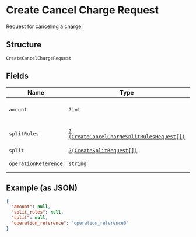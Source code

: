 
# Create Cancel Charge Request

Request for canceling a charge.

## Structure

`CreateCancelChargeRequest`

## Fields

| Name | Type | Tags | Description | Getter | Setter |
|  --- | --- | --- | --- | --- | --- |
| `amount` | `?int` | Optional | The amount that will be canceled. | getAmount(): ?int | setAmount(?int amount): void |
| `splitRules` | [`?(CreateCancelChargeSplitRulesRequest[])`](/doc/models/create-cancel-charge-split-rules-request.md) | Optional | The split rules request | getSplitRules(): ?array | setSplitRules(?array splitRules): void |
| `split` | [`?(CreateSplitRequest[])`](/doc/models/create-split-request.md) | Optional | Splits | getSplit(): ?array | setSplit(?array split): void |
| `operationReference` | `string` | Required | - | getOperationReference(): string | setOperationReference(string operationReference): void |

## Example (as JSON)

```json
{
  "amount": null,
  "split_rules": null,
  "split": null,
  "operation_reference": "operation_reference0"
}
```

